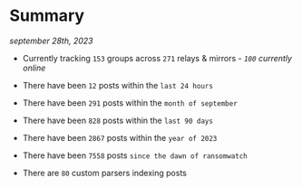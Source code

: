 
# Summary
_september 28th, 2023_

- Currently tracking `153` groups across `271` relays & mirrors - _`100` currently online_

- There have been `12` posts within the `last 24 hours`

- There have been `291` posts within the `month of september`

- There have been `828` posts within the `last 90 days`

- There have been `2867` posts within the `year of 2023`

- There have been `7558` posts `since the dawn of ransomwatch`

- There are `80` custom parsers indexing posts
